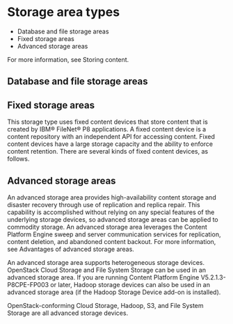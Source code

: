 # Storage area types

- Database and file storage areas
- Fixed storage areas
- Advanced storage areas

For more information, see Storing content.

## Database and file storage areas

## Fixed storage areas

This storage type uses fixed content devices that store content that is created by IBM®
FileNet® P8 applications. A fixed content device is a content
repository with an independent API for accessing content. Fixed content devices have a large storage
capacity and the ability to enforce content retention. There are several kinds of fixed content
devices, as follows.

## Advanced storage areas

An advanced storage area provides high-availability content storage and disaster recovery through
use of replication and replica repair. This capability is accomplished without relying on any
special features of the underlying storage devices, so advanced storage areas can be applied to
commodity storage. An advanced storage area leverages the Content Platform Engine sweep and server communication services for
replication, content deletion, and abandoned content backout. For more information, see Advantages of advanced storage areas.

An advanced storage area supports heterogeneous storage devices. OpenStack Cloud Storage and File
System Storage can be used in an advanced storage area. If you are running Content Platform Engine V5.2.1.3-P8CPE-FP003 or later, Hadoop storage
devices can also be used in an advanced storage area (if the Hadoop Storage Device add-on is
installed).

OpenStack-conforming Cloud Storage, Hadoop, S3, and File System Storage are all advanced storage
devices.
